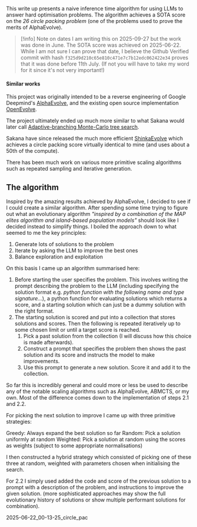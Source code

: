 
This write up presents a naive inference time algorithm for using LLMs to answer hard optimisation problems. The algorithm achieves a SOTA score on the *26 circle packing problem* (one of the problems used to prove the merits of AlphaEvolve).








>[!info] Note on dates
>I am writing this on 2025-09-27 but the work was done in June. The SOTA score was achieved on 2025-06-22. While I am not sure I can prove that date, I believe the Github Verified commit with hash `f325d9d210c65e810c471e7c7b12edc062422e34` proves that it was done before 11th July.
>(If not you will have to take my word for it since it's not very important!)



#### Similar works

This project was originally intended to be a reverse engineering of Google Deepmind's [AlphaEvolve](https://deepmind.google/discover/blog/alphaevolve-a-gemini-powered-coding-agent-for-designing-advanced-algorithms/), and the existing open source implementation [OpenEvolve](https://github.com/codelion/openevolve).

The project ultimately ended up much more similar to what Sakana would later call [Adaptive-branching Monte-Carlo tree search](https://sakana.ai/ab-mcts/). 

Sakana have since released the much more efficient [ShinkaEvolve](https://sakana.ai/shinka-evolve/) which achieves a circle packing score virtually identical to mine (and uses about a 50th of the compute). 

There has been much work on various more primitive scaling algorithms such as repeated sampling and iterative generation.



## The algorithm

Inspired by the amazing results achieved by AlphaEvolve, I decided to see if I could create a similar algorithm. After spending some time trying to figure out what an evolutionary algorithm *"inspired by a combination of the MAP elites algorithm and island-based population models"* should look like I decided instead to simplify things. I boiled the approach down to what seemed to me the key principles:

1. Generate lots of solutions to the problem
2. Iterate by asking the LLM to improve the best ones
3. Balance exploration and exploitation

On this basis I came up an algorithm summarised here:

1. Before starting the user specifies the problem. This involves writing the prompt describing the problem to the LLM (including specifying the solution format e.g. *python function with the following name and type signature...*), a python function for evaluating solutions which returns a score, and a starting solution which can just be a dummy solution with the right format.
2. The starting solution is scored and put into a collection that stores solutions and scores. Then the following is repeated iteratively up to some chosen limit or until a target score is reached.
	1. Pick a past solution from the collection (I will discuss how this choice is made afterwards).
	2. Construct a prompt that specifies the problem then shows the past solution and its score and instructs the model to make improvements.
	3. Use this prompt to generate a new solution. Score it and add it to the collection.

So far this is incredibly general and could more or less be used to describe any of the notable scaling algorithms such as AlphaEvolve, ABMCTS, or my own. Most of the difference comes down to the implementation of steps 2.1 and 2.2.

For picking the next solution to improve I came up with three primitive strategies:

Greedy: Always expand the best solution so far
Random: Pick a solution uniformly at random
Weighted: Pick a solution at random using the scores as weights (subject to some appropriate normalisations)

I then constructed a hybrid strategy which consisted of picking one of these three at random, weighted with parameters chosen when initialising the search.

For 2.2 I simply used added the code and score of the previous solution to a prompt with a description of the problem, and instructions to improve the given solution. (more sophisticated approaches may show the full evolutionary history of solutions or show multiple performant solutions for combination).




















2025-06-22_00-13-25_circle_pac
